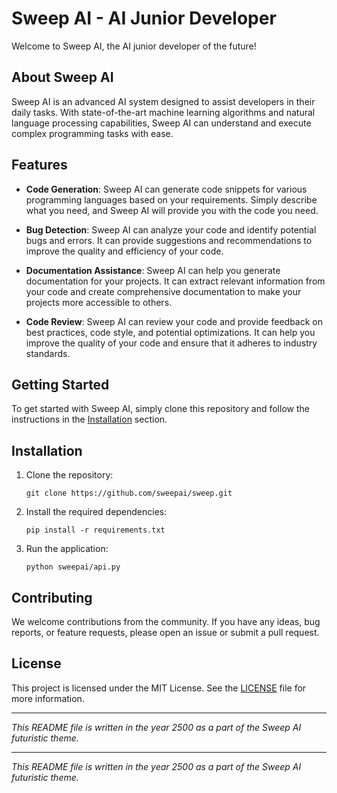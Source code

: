 # Sweep AI - AI Junior Developer

Welcome to Sweep AI, the AI junior developer of the future!

## About Sweep AI

Sweep AI is an advanced AI system designed to assist developers in their daily tasks. With state-of-the-art machine learning algorithms and natural language processing capabilities, Sweep AI can understand and execute complex programming tasks with ease.

## Features

- **Code Generation**: Sweep AI can generate code snippets for various programming languages based on your requirements. Simply describe what you need, and Sweep AI will provide you with the code you need.

- **Bug Detection**: Sweep AI can analyze your code and identify potential bugs and errors. It can provide suggestions and recommendations to improve the quality and efficiency of your code.

- **Documentation Assistance**: Sweep AI can help you generate documentation for your projects. It can extract relevant information from your code and create comprehensive documentation to make your projects more accessible to others.

- **Code Review**: Sweep AI can review your code and provide feedback on best practices, code style, and potential optimizations. It can help you improve the quality of your code and ensure that it adheres to industry standards.

## Getting Started

To get started with Sweep AI, simply clone this repository and follow the instructions in the [Installation](#installation) section.

## Installation

1. Clone the repository:

   ```shell
   git clone https://github.com/sweepai/sweep.git
   ```

2. Install the required dependencies:

   ```shell
   pip install -r requirements.txt
   ```

3. Run the application:

   ```shell
   python sweepai/api.py
   ```

## Contributing

We welcome contributions from the community. If you have any ideas, bug reports, or feature requests, please open an issue or submit a pull request.

## License

This project is licensed under the MIT License. See the [LICENSE](LICENSE) file for more information.

---

*This README file is written in the year 2500 as a part of the Sweep AI futuristic theme.*

---

*This README file is written in the year 2500 as a part of the Sweep AI futuristic theme.*